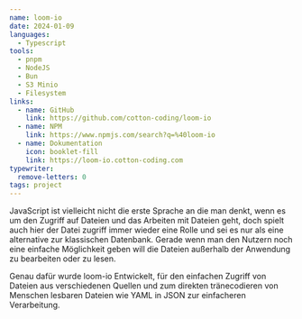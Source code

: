 ```yaml
---
name: loom-io
date: 2024-01-09
languages:
  - Typescript
tools:
  - pnpm
  - NodeJS
  - Bun
  - S3 Minio
  - Filesystem
links:
  - name: GitHub
    link: https://github.com/cotton-coding/loom-io
  - name: NPM
    link: https://www.npmjs.com/search?q=%40loom-io
  - name: Dokumentation
    icon: booklet-fill
    link: https://loom-io.cotton-coding.com
typewriter:
  remove-letters: 0
tags: project
---
```


JavaScript ist vielleicht nicht die erste Sprache an die man denkt, wenn es um den Zugriff auf Dateien und das Arbeiten mit Dateien geht, doch spielt auch hier der Datei zugriff immer wieder eine Rolle und sei es nur als eine alternative zur klassischen Datenbank. Gerade wenn man den Nutzern noch eine einfache Möglichkeit geben will die Dateien außerhalb der Anwendung zu bearbeiten oder zu lesen.

Genau dafür wurde loom-io Entwickelt, für den einfachen Zugriff von Dateien aus verschiedenen Quellen und zum direkten tränecodieren von Menschen lesbaren Dateien wie YAML in JSON zur einfacheren Verarbeitung.
